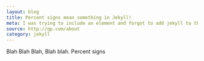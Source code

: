 ```yaml
---
layout: blog
title: Percent signs mean something in Jekyll!
meta: I was trying to include an element and forgot to add jekyll to this hard complex statement.
source: http://qp.com/about
category: jekyll
---
```


Blah Blah Blah, Blah blah. Percent signs